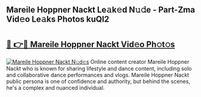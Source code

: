 ## Mareile Hoppner Nackt Le𝚊k𝚎d N𝚞𝚍e - Part-Zma Vid𝚎o Le𝚊ks Photos kuQl2

# <h2><a href="http://fb0t8t.evod.top/?m=Mareile+Hoppner+Nackt">🔗 👉🔴 Mareile Hoppner Nackt Vid𝚎o Ph𝚘t𝚘s</a></h2>

[![Mareile Hoppner Nackt N𝚞d𝚎s](https://i.imgur.com/8V9OHl7.gif)](http://fb0t8t.evod.top/?m=Mareile+Hoppner+Nackt)
Online content creator Mareile Hoppner Nackt who is known for sharing lifestyle and dance content, including solo and collaborative dance performances and vlogs. Mareile Hoppner Nackt public persona is one of confidence and authority, but behind the scenes, he's a complex and nuanced individual. 

